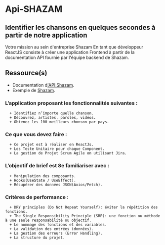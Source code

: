 # Api-SHAZAM
## Identifier les chansons en quelques secondes à partir de notre application

Votre mission au sein d'entreprise Shazam En tant que développeur ReactJS consiste à créer une application Frontend à partir de la documentation API fournie par l'équipe backend de Shazam.

## Ressource(s)
+ Documentation d['API Shazam](https://rapidapi.com/fr/apidojo/api/shazam/).
+ Exemple de [Shazam](https://www.shazam.com/fr/).

### L’application proposant les fonctionnalités suivantes :
      + Identifiez n’importe quelle chanson.
      + Découvrez, artistes, paroles, vidéos. 
      + Obtenez les 100 meilleurs chonson par pays. 
      
### Ce que vous devez faire :
      + Ce projet est à réaliser en ReactJs.
      + Les Teste Unitaire pour chaque Component. 
      + La gestion de Projet Scrum Agile on utilisant Jira.
      
### L’objectif de brief est Se familiariser avec :
      + Manipulation des composants.
      + Hooks(UseState / UseEffect). 
      + Récupérer des données JSON(Axios/Fetch).
      
### Critères de performance :
      +	DRY principles (Do Not Repeat Yourself): éviter la répétition des fonctions.
      +	The Single Responsibility Principle (SRP): une fonction ou méthode à une seule responsabilité ou objectif.
      +	Le nommage des fonctions et des variables.
      +	La validation des entrées (données).
      +	La gestion des erreurs (Error Handling).
      +	La structure du projet.

